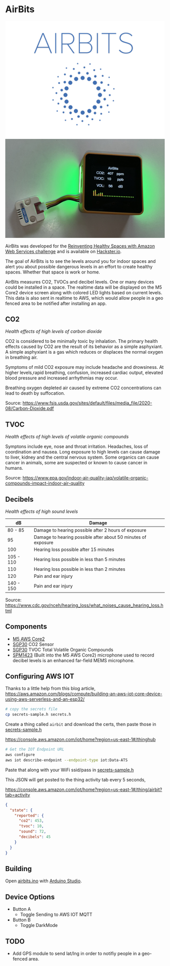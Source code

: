 # AirBits
![Logo](images/logo.png)
![Device](images/device.jpg)

AirBits was developed for the [Reinventing Healthy Spaces
with Amazon Web Services challenge](https://www.hackster.io/contests/Healthy-Spaces-with-AWS) and is available on [Hackster.io](https://www.hackster.io/avantassel/airbits-ea8503).

The goal of AirBits is to see the levels around you for indoor spaces and alert you about possible dangerous levels in an effort to create healthy spaces.  Whether that space is work or home.  

AirBits measures CO2, TVOCs and decibel levels.  One or many devices could be installed in a space.  The realtime data will be displayed on the M5 Core2 device screen along with colored LED lights based on current levels.  This data is also sent in realtime to AWS, which would allow people in a geo fenced area to be notified after installing an app.

## CO2

*Health effects of high levels of carbon dioxide*

CO2 is considered to be minimally toxic by inhalation. The primary health effects caused by CO2 are the result of its behavior as a simple asphyxiant. A simple asphyxiant is a gas which reduces or displaces the normal oxygen in breathing air.

Symptoms of mild CO2 exposure may include headache and drowsiness. At higher levels,rapid breathing, confusion, increased cardiac output, elevated blood pressure and increased arrhythmias may occur.

Breathing oxygen depleted air caused by extreme CO2 concentrations can lead to death by
suffocation. 

Source: https://www.fsis.usda.gov/sites/default/files/media_file/2020-08/Carbon-Dioxide.pdf

## TVOC

*Health effects of high levels of volatile organic compounds*

Symptons include eye, nose and throat irritation. Headaches, loss of coordination and nausea.  Long exposure to high levels can cause damage to liver, kidney and the central nervous system. Some organics can cause cancer in animals, some are suspected or known to cause cancer in humans.

Source: https://www.epa.gov/indoor-air-quality-iaq/volatile-organic-compounds-impact-indoor-air-quality


## Decibels

*Health effects of high sound levels*

| dB | Damage |
|---|---|
| 80 - 85 | Damage to hearing possible after 2 hours of exposure |
| 95 | Damage to hearing possible after about 50 minutes of exposure |
| 100 | Hearing loss possible after 15 minutes |
| 105 - 110 | Hearing loss possible in less than 5 minutes |
| 110 | Hearing loss possible in less than 2 minutes |
| 120 | Pain and ear injury 
| 140 - 150 | Pain and ear injury


Source: https://www.cdc.gov/nceh/hearing_loss/what_noises_cause_hearing_loss.html

## Components

- [M5 AWS Core2](https://shop.m5stack.com/collections/stack-series/products/m5stack-core2-esp32-iot-development-kit-for-aws-iot-edukit)
- [SGP30](https://shop.m5stack.com/products/tvoc-eco2-gas-unit-sgp30) CO2 Sensor
- [SGP30](https://shop.m5stack.com/products/tvoc-eco2-gas-unit-sgp30) TVOC Total Volatile Organic Compounds
- [SPM1423](https://shop.m5stack.com/products/pdm-microphone-unit-spm1423) (Built into the M5 AWS Core2) microphone used to record decibel levels is an enhanced far-field MEMS microphone.

## Configuring AWS IOT

Thanks to a little help from this blog article, https://aws.amazon.com/blogs/compute/building-an-aws-iot-core-device-using-aws-serverless-and-an-esp32/

```sh
# copy the secrets file
cp secrets-sample.h secrets.h
```

Create a thing called `airbit` and download the certs, then paste those in [secrets-sample.h](secrets.h)

https://console.aws.amazon.com/iot/home?region=us-east-1#/thinghub

```sh
# Get the IOT Endpoint URL
aws configure
aws iot describe-endpoint --endpoint-type iot:Data-ATS
```

Paste that along with your WiFi ssid/pass in [secrets-sample.h](secrets.h)

This JSON will get posted to the thing activity tab every 5 seconds,

https://console.aws.amazon.com/iot/home?region=us-east-1#/thing/airbit?tab=activity

```json
{
  "state": {
    "reported": {
      "co2": 453,
      "tvoc": 10,
      "sound": 72,
      "decibels": 45
    }
  }
}
```

## Building

Open [airbits.ino](airbits.ino) with [Arduino Studio](https://www.arduino.cc/en/software).

## Device Options

- Button A
  - Toggle Sending to AWS IOT MQTT
- Button B
  - Toggle DarkMode

## TODO

- Add GPS module to send lat/lng in order to notifiy people in a geo-fenced area.